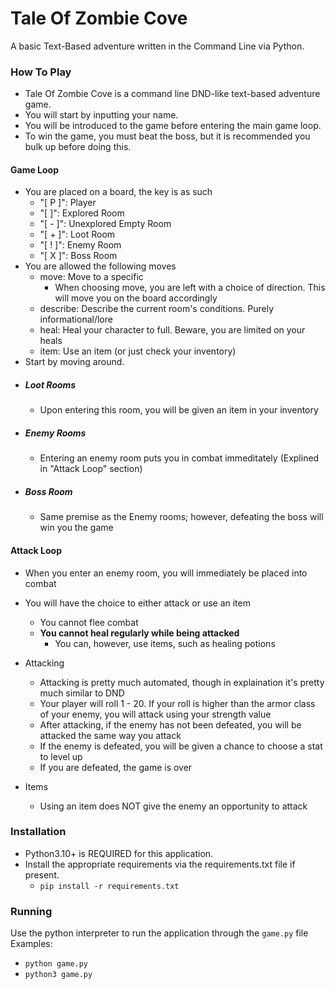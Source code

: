 # Tale Of Zombie Cove

A basic Text-Based adventure written in the Command Line via Python.

### How To Play

- Tale Of Zombie Cove is a command line DND-like text-based adventure game.
- You will start by inputting your name.
- You will be introduced to the game before entering the main game loop.
- To win the game, you must beat the boss, but it is recommended you bulk up before doing this.

#### Game Loop

- You are placed on a board, the key is as such
  - "[ P ]": Player
  - "[ ]": Explored Room
  - "[ - ]": Unexplored Empty Room
  - "[ + ]": Loot Room
  - "[ ! ]": Enemy Room
  - "[ X ]": Boss Room
- You are allowed the following moves
  - move: Move to a specific
    - When choosing move, you are left with a choice of direction. This will move you on the board accordingly
  - describe: Describe the current room's conditions. Purely informational/lore
  - heal: Heal your character to full. Beware, you are limited on your heals
  - item: Use an item (or just check your inventory)
- Start by moving around.
- ##### Loot Rooms
  - Upon entering this room, you will be given an item in your inventory
- ##### Enemy Rooms
  - Entering an enemy room puts you in combat immeditately (Explined in "Attack Loop" section)
- ##### Boss Room
  - Same premise as the Enemy rooms; however, defeating the boss will win you the game

#### Attack Loop

- When you enter an enemy room, you will immediately be placed into combat

- You will have the choice to either attack or use an item
  - You cannot flee combat
  - **You cannot heal regularly while being attacked**
    - You can, however, use items, such as healing potions
- Attacking
  - Attacking is pretty much automated, though in explaination it's pretty much similar to DND
  - Your player will roll 1 - 20. If your roll is higher than the armor class of your enemy, you will attack using your strength value
  - After attacking, if the enemy has not been defeated, you will be attacked the same way you attack
  - If the enemy is defeated, you will be given a chance to choose a stat to level up
  - If you are defeated, the game is over
- Items
  - Using an item does NOT give the enemy an opportunity to attack

### Installation

- Python3.10+ is REQUIRED for this application.
- Install the appropriate requirements via the requirements.txt file if present.
  - `pip install -r requirements.txt`

### Running

Use the python interpreter to run the application through the `game.py` file
Examples:

- `python game.py`
- `python3 game.py`
